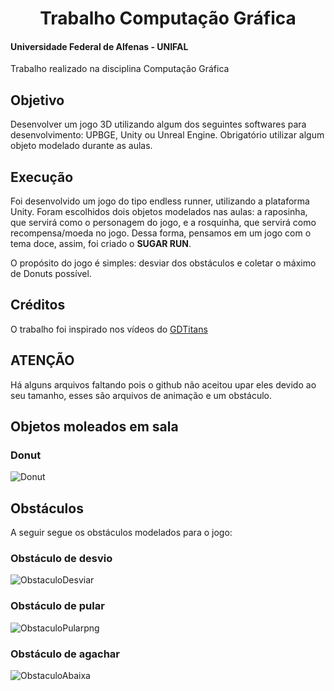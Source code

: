 <div align="center">
<h1> Trabalho Computação Gráfica </h1>
</div>

#### Universidade Federal de Alfenas - UNIFAL
Trabalho realizado na disciplina Computação Gráfica

## Objetivo
Desenvolver um jogo 3D utilizando algum dos seguintes softwares para desenvolvimento: UPBGE, Unity ou Unreal Engine. Obrigatório utilizar algum objeto modelado durante as aulas. 

## Execução
Foi desenvolvido um jogo do tipo endless runner, utilizando a plataforma Unity. Foram escolhidos dois objetos modelados nas aulas: a raposinha, que servirá como o personagem do jogo, e a rosquinha, que servirá como recompensa/moeda no jogo. Dessa forma, pensamos em um jogo com o tema doce, assim, foi criado o <b>SUGAR RUN</b>.

O propósito do jogo é simples: desviar dos obstáculos e coletar o máximo de Donuts possível. 

## Créditos
O trabalho foi inspirado nos vídeos do [GDTitans](https://www.youtube.com/@GDTitans)

## ATENÇÃO
Há alguns arquivos faltando pois o github não aceitou upar eles devido ao seu tamanho, esses são arquivos de animação e um obstáculo.

## Objetos moleados em sala

### Donut
![Donut](https://user-images.githubusercontent.com/89847080/220490334-8ce7e044-c535-4fa8-b94c-e0196431c69e.png)

## Obstáculos 
A seguir segue os obstáculos modelados para o jogo:

### Obstáculo de desvio
![ObstaculoDesviar](https://user-images.githubusercontent.com/89847080/220490314-cecb4b5f-c404-4f97-a859-7bbe6d86f8c6.png)

### Obstáculo de pular
![ObstaculoPularpng](https://user-images.githubusercontent.com/89847080/220490323-5130245a-419f-4af2-8c93-24f38dabe47c.png)

### Obstáculo de agachar
![ObstaculoAbaixa](https://user-images.githubusercontent.com/89847080/220490344-b2f0cb1a-ced4-4bc8-addd-46811796aa19.png)

